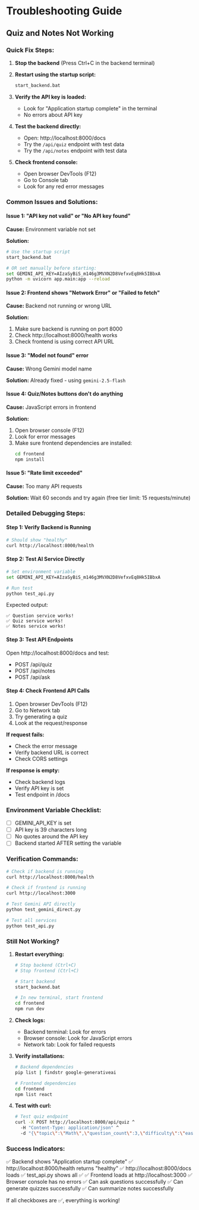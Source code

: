 # Troubleshooting Guide

## Quiz and Notes Not Working

### Quick Fix Steps:

1. **Stop the backend** (Press Ctrl+C in the backend terminal)

2. **Restart using the startup script:**
   ```bash
   start_backend.bat
   ```

3. **Verify the API key is loaded:**
   - Look for "Application startup complete" in the terminal
   - No errors about API key

4. **Test the backend directly:**
   - Open: http://localhost:8000/docs
   - Try the `/api/quiz` endpoint with test data
   - Try the `/api/notes` endpoint with test data

5. **Check frontend console:**
   - Open browser DevTools (F12)
   - Go to Console tab
   - Look for any red error messages

### Common Issues and Solutions:

#### Issue 1: "API key not valid" or "No API key found"

**Cause:** Environment variable not set

**Solution:**
```bash
# Use the startup script
start_backend.bat

# OR set manually before starting:
set GEMINI_API_KEY=AIzaSyBiS_m146g3MVXN2D8VefxvEq8Hk5IBbxA
python -m uvicorn app.main:app --reload
```

#### Issue 2: Frontend shows "Network Error" or "Failed to fetch"

**Cause:** Backend not running or wrong URL

**Solution:**
1. Make sure backend is running on port 8000
2. Check http://localhost:8000/health works
3. Check frontend is using correct API URL

#### Issue 3: "Model not found" error

**Cause:** Wrong Gemini model name

**Solution:** Already fixed - using `gemini-2.5-flash`

#### Issue 4: Quiz/Notes buttons don't do anything

**Cause:** JavaScript errors in frontend

**Solution:**
1. Open browser console (F12)
2. Look for error messages
3. Make sure frontend dependencies are installed:
   ```bash
   cd frontend
   npm install
   ```

#### Issue 5: "Rate limit exceeded"

**Cause:** Too many API requests

**Solution:** Wait 60 seconds and try again (free tier limit: 15 requests/minute)

### Detailed Debugging Steps:

#### Step 1: Verify Backend is Running
```bash
# Should show "healthy"
curl http://localhost:8000/health
```

#### Step 2: Test AI Service Directly
```bash
# Set environment variable
set GEMINI_API_KEY=AIzaSyBiS_m146g3MVXN2D8VefxvEq8Hk5IBbxA

# Run test
python test_api.py
```

Expected output:
```
✅ Question service works!
✅ Quiz service works!
✅ Notes service works!
```

#### Step 3: Test API Endpoints
Open http://localhost:8000/docs and test:
- POST /api/quiz
- POST /api/notes
- POST /api/ask

#### Step 4: Check Frontend API Calls
1. Open browser DevTools (F12)
2. Go to Network tab
3. Try generating a quiz
4. Look at the request/response

**If request fails:**
- Check the error message
- Verify backend URL is correct
- Check CORS settings

**If response is empty:**
- Check backend logs
- Verify API key is set
- Test endpoint in /docs

### Environment Variable Checklist:

- [ ] GEMINI_API_KEY is set
- [ ] API key is 39 characters long
- [ ] No quotes around the API key
- [ ] Backend started AFTER setting the variable

### Verification Commands:

```bash
# Check if backend is running
curl http://localhost:8000/health

# Check if frontend is running
curl http://localhost:3000

# Test Gemini API directly
python test_gemini_direct.py

# Test all services
python test_api.py
```

### Still Not Working?

1. **Restart everything:**
   ```bash
   # Stop backend (Ctrl+C)
   # Stop frontend (Ctrl+C)
   
   # Start backend
   start_backend.bat
   
   # In new terminal, start frontend
   cd frontend
   npm run dev
   ```

2. **Check logs:**
   - Backend terminal: Look for errors
   - Browser console: Look for JavaScript errors
   - Network tab: Look for failed requests

3. **Verify installations:**
   ```bash
   # Backend dependencies
   pip list | findstr google-generativeai
   
   # Frontend dependencies
   cd frontend
   npm list react
   ```

4. **Test with curl:**
   ```bash
   # Test quiz endpoint
   curl -X POST http://localhost:8000/api/quiz ^
     -H "Content-Type: application/json" ^
     -d "{\"topic\":\"Math\",\"question_count\":3,\"difficulty\":\"easy\",\"question_types\":[\"multiple_choice\"]}"
   ```

### Success Indicators:

✅ Backend shows "Application startup complete"
✅ http://localhost:8000/health returns "healthy"
✅ http://localhost:8000/docs loads
✅ test_api.py shows all ✅
✅ Frontend loads at http://localhost:3000
✅ Browser console has no errors
✅ Can ask questions successfully
✅ Can generate quizzes successfully
✅ Can summarize notes successfully

If all checkboxes are ✅, everything is working!
